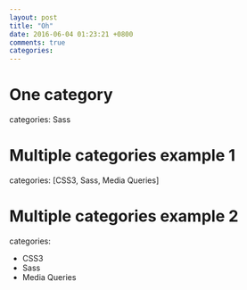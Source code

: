 ```yaml
---
layout: post
title: "Oh"
date: 2016-06-04 01:23:21 +0800
comments: true
categories: 
---
```

# One category
categories: Sass

# Multiple categories example 1
categories: [CSS3, Sass, Media Queries]

# Multiple categories example 2
categories:
- CSS3
- Sass
- Media Queries